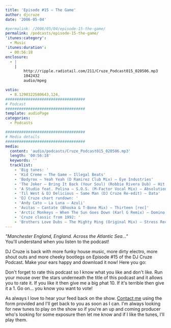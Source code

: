 ```yaml
---
title: 'Episode #15 – The Game'
author: djcruze
date: '2006-05-04'

#permalink: /2006/05/04/episode-15-the-game/
permalink: /podcasts/episode-15-the-game/
'itunes:category':
  - Music
'itunes:duration':
  - 00:56:18
enclosure:
  - |
    |
        http://ripple.radiotail.com/211/Cruze_Podcast015_020506.mp3
        1042432
        audio/mpeg

votio:
  - 8.1290322580643,124,
###################################
# Podcast
###################################
template: audioPage
categories:
  - Podcasts

###################################
# Media details
###################################
media:
  content: 'audio/podcasts/Cruze_Podcast015_020506.mp3'
  length: '00:56:18'
  keywords: ''
  tracklist:
    - 'Big tunes: '
    - 'Kid Creme – The Game – Illegal Beats'
    - 'Bodyrox – Yeah Yeah (D Ramirez Club Mix) – Eye Industries'
    - 'The Joker – Bring It Back (Your Soul) (Robbie Rivera Dub) – Hit!'
    - 'A Studio feat. Polina – S.O.S. (M-Factor Vocal Mix) – Absolution'
    - 'Til West & DJ Delicious – Same Man (DJ Cruze Re-edit) – Data'
    - 'DJ Cruze chart rundown: '
    - 'Andy Cato – La Luna – Azuli'
    - 'Avitas – Cantate (Bhooka & T-Bone Mix) – Thirteen [rec]'
    - 'Arctic Monkeys – When The Sun Goes Down (Karl G Remix) – Domino Records'
    - 'Cruze classic from 1992: '
    - 'Brothers Love Dubs – The Mighty Ming (Original Mix) – Stress Records'
---
```


_"Manchester England, England. Across the Atlantic Sea..."_  
You'll understand when you listen to the podcast!

DJ Cruze is back with more funky house music, more dirty electro, more shout outs and more cheeky bootlegs on Episode #15 of the DJ Cruze Podcast. Make your ears happy and download it now! Here you go:

Don't forget to rate this podcast so I know what you like and don't like. Run your mouse over the stars underneath the title of this podcast and it allows you to rate it. If you like it then give me a big phat 10. If it's terrible then give it a 1. Go on... you know you want to vote!

As always I love to hear your feed back on the show. [Contact me][4] using the form provided and I'll get back to you as soon as I can. I'm always looking for new tunes to play on the show so if you're an up and coming producer who's looking for some exposure then let me know and if I like the tunes, I'll play them.

[1]: http://ripple.radiotail.com/211/Cruze_Podcast015_020506.mp3
[2]: http://www.djcruze.co.uk/cms/podcasts/feed/rss2
[3]: http://www.arcticmonkeys.com/
[4]: http://www.djcruze.co.uk/cms/contact/
